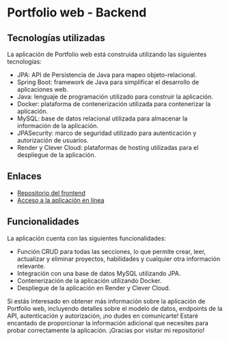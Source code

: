 # Portfolio web - Backend

## Tecnologías utilizadas
La aplicación de Portfolio web está construida utilizando las siguientes tecnologías:

* JPA: API de Persistencia de Java para mapeo objeto-relacional.
* Spring Boot: framework de Java para simplificar el desarrollo de aplicaciones web.
* Java: lenguaje de programación utilizado para construir la aplicación.
* Docker: plataforma de contenerización utilizada para contenerizar la aplicación.
* MySQL: base de datos relacional utilizada para almacenar la información de la aplicación.
* JPASecurity: marco de seguridad utilizado para autenticación y autorización de usuarios.
* Render y Clever Cloud: plataformas de hosting utilizadas para el despliegue de la aplicación.

## Enlaces

- [Repositorio del frontend](https://github.com/ivanlitt8/portfolio-spa-front)
- [Acceso a la aplicación en línea](https://ivan-portfolio-app.web.app/)

## Funcionalidades
La aplicación cuenta con las siguientes funcionalidades:

* Función CRUD para todas las secciones, lo que permite crear, leer, actualizar y eliminar proyectos, habilidades y cualquier otra información relevante.
* Integración con una base de datos MySQL utilizando JPA.
* Contenerización de la aplicación utilizando Docker.
* Despliegue de la aplicación en Render y Clever Cloud.

Si estás interesado en obtener más información sobre la aplicación de Portfolio web, incluyendo detalles sobre el modelo de datos, endpoints de la API, autenticación y autorización, ¡no dudes en comunicarte! Estaré encantado de proporcionar la información adicional que necesites para probar correctamente la aplicación.
¡Gracias por visitar mi repositorio!




